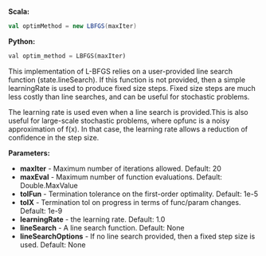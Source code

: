 **Scala:**
```scala
val optimMethod = new LBFGS(maxIter)
```

**Python:**
```python
val optim_method = LBFGS(maxIter)
```

This implementation of L-BFGS relies on a user-provided line search function
(state.lineSearch). If this function is not provided, then a simple learningRate
is used to produce fixed size steps. Fixed size steps are much less costly than line
searches, and can be useful for stochastic problems.

The learning rate is used even when a line search is provided.This is also useful for
large-scale stochastic problems, where opfunc is a noisy approximation of f(x). In that
case, the learning rate allows a reduction of confidence in the step size.

**Parameters:**
* **maxIter** - Maximum number of iterations allowed. Default: 20
* **maxEval** - Maximum number of function evaluations. Default: Double.MaxValue
* **tolFun** - Termination tolerance on the first-order optimality. Default: 1e-5
* **tolX** - Termination tol on progress in terms of func/param changes. Default: 1e-9
* **learningRate** - the learning rate. Default: 1.0
* **lineSearch** - A line search function. Default: None
* **lineSearchOptions** - If no line search provided, then a fixed step size is used. Default: None

